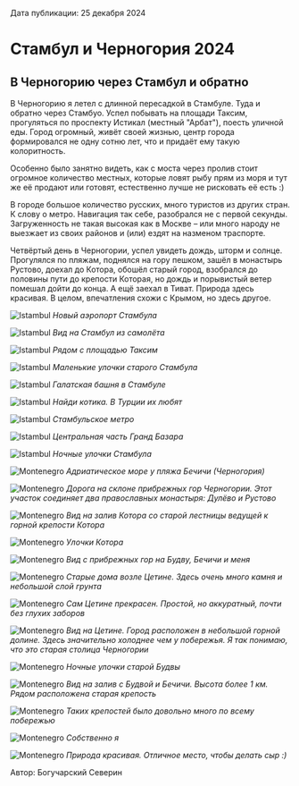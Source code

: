 <span>Дата публикации: 25 декабря 2024</span>

Стамбул и Черногория 2024
=
В Черногорию через Стамбул и обратно
-
В Черногорию я летел с длинной пересадкой в Стамбуле. Туда и обратно через Стамбуо. Успел побывать на площади Таксим, прогуляться по проспекту Истикал (местный "Арбат"), поесть уличной еды. Город огромный, живёт своей жизнью, центр города формировался не одну сотню лет, что и придаёт ему такую колоритность.

Особенно было занятно видеть, как с моста через пролив стоит огромное количество местных, которые ловят рыбу прям из моря и тут же её продают или готовят, естественно лучше не рисковать её есть :)

В городе большое количество русских, много туристов из других стран. К слову о метро. Навигация так себе, разобрался не с первой секунды. Загруженность не такая высокая как в Москве – или много народу не выезжает из своих районов и (или) ездят на назменом траспорте.

Четвёртый день в Черногории, успел увидеть дождь, шторм и солнце. Прогулялся по пляжам, поднялся на гору пешком, зашёл в монастырь Рустово, доехал до Котора, обошёл старый город, взобрался до половины пути до крепости Которая, но дождь и порывистый ветер помешал дойти до конца. А ещё заехал в Тиват. Природа здесь красивая. В целом, впечатления схожи с Крымом, но здесь другое.

![Istambul](/images/art-images/stambul-i-chernogoria-2024/2024-12-25-11-38-13.jpg)
*Новый аэропорт Стамбула*

![Istambul](/images/art-images/stambul-i-chernogoria-2024/2024-12-25-11-38-28.jpg)
*Вид на Стамбул из самолёта*

![Istambul](/images/art-images/stambul-i-chernogoria-2024/2024-12-25-11-38-48.jpg)
*Рядом с площадью Таксим*

![Istambul](/images/art-images/stambul-i-chernogoria-2024/2024-12-25-11-38-52.jpg)
*Маленькие улочки старого Стамбула*

![Istambul](/images/art-images/stambul-i-chernogoria-2024/2024-12-25-11-37-46.jpg)
*Галатская башня в Стамбуле*

![Istambul](/images/art-images/stambul-i-chernogoria-2024/2024-12-25-11-38-07.jpg)
*Найди котика. В Турции их любят*

![Istambul](/images/art-images/stambul-i-chernogoria-2024/2024-12-25-11-38-18.jpg)
*Стамбульское метро*

![Istambul](/images/art-images/stambul-i-chernogoria-2024/2024-12-25-11-38-24.jpg)
*Центральная часть Гранд Базара*

![Istambul](/images/art-images/stambul-i-chernogoria-2024/2024-12-25-11-38-34.jpg)
*Ночные улочки Стамбула*

![Montenegro](/images/art-images/stambul-i-chernogoria-2024/2024-12-25-11-39-35.jpg)
*Адриатическое море у пляжа Бечичи (Черногория)*

![Montenegro](/images/art-images/stambul-i-chernogoria-2024/2024-12-25-11-39-03.jpg)
*Дорога на склоне прибрежных гор Черногории. Этот участок соединяет два православных монастыря: Дулёво и Рустово*

![Montenegro](/images/art-images/stambul-i-chernogoria-2024/2024-12-25-11-39-08.jpg)
*Вид на залив Котора со старой лестницы ведущей к горной крепости Котора*

![Montenegro](/images/art-images/stambul-i-chernogoria-2024/2024-12-25-11-39-14.jpg)
*Улочки Котора*

![Montenegro](/images/art-images/stambul-i-chernogoria-2024/2024-12-25-11-39-29.jpg)
*Вид с прибрежных гор на Будву, Бечичи и меня*

![Montenegro](/images/art-images/stambul-i-chernogoria-2024/2024-12-25-11-50-17.jpg)
*Старые дома возле Цетине. Здесь очень много камня и небольшой слой грунта*

![Montenegro](/images/art-images/stambul-i-chernogoria-2024/2024-12-2511-50-20.jpg)
*Сам Цетине прекрасен. Простой, но аккуратный, почти без глухих заборов*

![Montenegro](/images/art-images/stambul-i-chernogoria-2024/2024-12-2511-50-23.jpg)
*Вид на Цетине. Город расположен в небольшой горной долине. Здесь значительно холоднее чем у побережья. Я так понимаю, что это старая столица Черногории*

![Montenegro](/images/art-images/stambul-i-chernogoria-2024/2024-12-2511-50-25.jpg)
*Ночные улочки старой Будвы*

![Montenegro](/images/art-images/stambul-i-chernogoria-2024/2024-12-2511-50-27.jpg)
*Вид на залив с Будвой и Бечичи. Высота более 1 км. Рядом расположена старая крепость*

![Montenegro](/images/art-images/stambul-i-chernogoria-2024/2024-12-2511-50-29.jpg)
*Таких крепостей было довольно много по всему побережью*

![Montenegro](/images/art-images/stambul-i-chernogoria-2024/2024-12-2511-50-31.jpg)
*Собственно я*

![Montenegro](/images/art-images/stambul-i-chernogoria-2024/2024-12-2511-50-33.jpg)
*Природа красивая. Отличное место, чтобы делать сыр :)*

<span>Автор: Богучарский Северин</span>